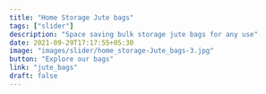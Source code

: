 ```yaml
---
title: "Home Storage Jute bags"
tags: ["slider"]
description: "Space saving bulk storage jute bags for any use"
date: 2021-09-29T17:17:55+05:30
image: "images/slider/home_storage-Jute_bags-3.jpg"
button: "Explore our bags"
link: "jute_bags"
draft: false
---
```

